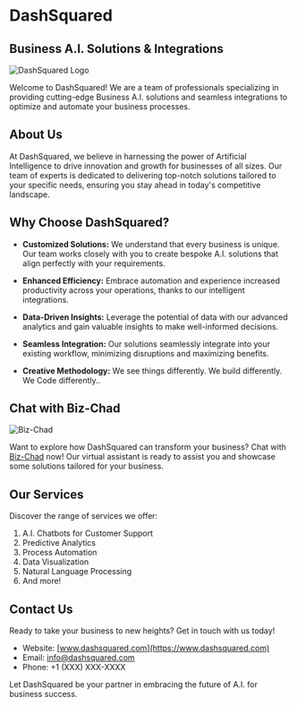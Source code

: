 # DashSquared 
## Business A.I. Solutions & Integrations

![DashSquared Logo](https://example.com/DashSquared_Logo.svg)

Welcome to DashSquared! We are a team of professionals specializing in providing cutting-edge Business A.I. solutions and seamless integrations to optimize and automate your business processes.

## About Us

At DashSquared, we believe in harnessing the power of Artificial Intelligence to drive innovation and growth for businesses of all sizes. Our team of experts is dedicated to delivering top-notch solutions tailored to your specific needs, ensuring you stay ahead in today's competitive landscape.

## Why Choose DashSquared?

- **Customized Solutions:** We understand that every business is unique. Our team works closely with you to create bespoke A.I. solutions that align perfectly with your requirements.

- **Enhanced Efficiency:** Embrace automation and experience increased productivity across your operations, thanks to our intelligent integrations.

- **Data-Driven Insights:** Leverage the potential of data with our advanced analytics and gain valuable insights to make well-informed decisions.

- **Seamless Integration:** Our solutions seamlessly integrate into your existing workflow, minimizing disruptions and maximizing benefits.

- **Creative Methodology:** We see things differently. We build differently. We Code differently..

## Chat with Biz-Chad

![Biz-Chad](https://example.com/Biz-Chad_Animated.gif)

Want to explore how DashSquared can transform your business? Chat with [Biz-Chad](https://nextjs-landing-green.vercel.app/) now! Our virtual assistant is ready to assist you and showcase some solutions tailored for your business.

## Our Services

Discover the range of services we offer:

1. A.I. Chatbots for Customer Support
2. Predictive Analytics
3. Process Automation
4. Data Visualization
5. Natural Language Processing
6. And more!

## Contact Us

Ready to take your business to new heights? Get in touch with us today!

- Website: [www.dashsquared.com](https://www.dashsquared.com)
- Email: info@dashsquared.com
- Phone: +1 (XXX) XXX-XXXX

Let DashSquared be your partner in embracing the future of A.I. for business success.

